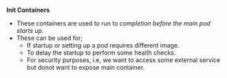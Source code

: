 **Init Containers**
- These containers are used to run to *completion before the main pod starts up*.
- These can be used for;
    - If startup or setting up a pod requires different image.
    - To delay the startup to perform some health checks.
    - For security purposes, i.e, we want to access some external service but donot want to expose main container.
